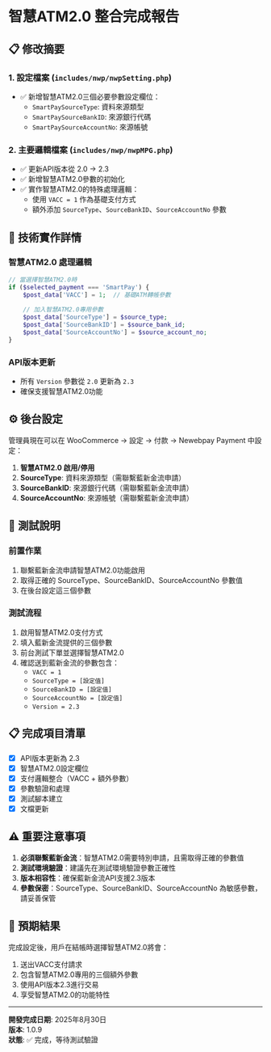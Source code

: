 # 智慧ATM2.0 整合完成報告

## 📋 修改摘要

### 1. 設定檔案 (`includes/nwp/nwpSetting.php`)
- ✅ 新增智慧ATM2.0三個必要參數設定欄位：
  - `SmartPaySourceType`: 資料來源類型
  - `SmartPaySourceBankID`: 來源銀行代碼  
  - `SmartPaySourceAccountNo`: 來源帳號

### 2. 主要邏輯檔案 (`includes/nwp/nwpMPG.php`)
- ✅ 更新API版本從 2.0 → 2.3
- ✅ 新增智慧ATM2.0參數的初始化
- ✅ 實作智慧ATM2.0的特殊處理邏輯：
  - 使用 `VACC = 1` 作為基礎支付方式
  - 額外添加 `SourceType`、`SourceBankID`、`SourceAccountNo` 參數

## 🔧 技術實作詳情

### 智慧ATM2.0 處理邏輯
```php
// 當選擇智慧ATM2.0時
if ($selected_payment === 'SmartPay') {
    $post_data['VACC'] = 1;  // 基礎ATM轉帳參數
    
    // 加入智慧ATM2.0專用參數
    $post_data['SourceType'] = $source_type;
    $post_data['SourceBankID'] = $source_bank_id;  
    $post_data['SourceAccountNo'] = $source_account_no;
}
```

### API版本更新
- 所有 `Version` 參數從 `2.0` 更新為 `2.3`
- 確保支援智慧ATM2.0功能

## ⚙️ 後台設定

管理員現在可以在 WooCommerce → 設定 → 付款 → Newebpay Payment 中設定：

1. **智慧ATM2.0 啟用/停用**
2. **SourceType**: 資料來源類型（需聯繫藍新金流申請）
3. **SourceBankID**: 來源銀行代碼（需聯繫藍新金流申請）
4. **SourceAccountNo**: 來源帳號（需聯繫藍新金流申請）

## 🧪 測試說明

### 前置作業
1. 聯繫藍新金流申請智慧ATM2.0功能啟用
2. 取得正確的 SourceType、SourceBankID、SourceAccountNo 參數值
3. 在後台設定這三個參數

### 測試流程
1. 啟用智慧ATM2.0支付方式
2. 填入藍新金流提供的三個參數
3. 前台測試下單並選擇智慧ATM2.0
4. 確認送到藍新金流的參數包含：
   - `VACC = 1`
   - `SourceType = [設定值]`
   - `SourceBankID = [設定值]`
   - `SourceAccountNo = [設定值]`
   - `Version = 2.3`

## 📋 完成項目清單

- [x] API版本更新為 2.3
- [x] 智慧ATM2.0設定欄位
- [x] 支付邏輯整合（VACC + 額外參數）
- [x] 參數驗證和處理
- [x] 測試腳本建立
- [x] 文檔更新

## ⚠️ 重要注意事項

1. **必須聯繫藍新金流**：智慧ATM2.0需要特別申請，且需取得正確的參數值
2. **測試環境驗證**：建議先在測試環境驗證參數正確性
3. **版本相容性**：確保藍新金流API支援2.3版本
4. **參數保密**：SourceType、SourceBankID、SourceAccountNo 為敏感參數，請妥善保管

## 🎯 預期結果

完成設定後，用戶在結帳時選擇智慧ATM2.0將會：
1. 送出VACC支付請求
2. 包含智慧ATM2.0專用的三個額外參數
3. 使用API版本2.3進行交易
4. 享受智慧ATM2.0的功能特性

---
**開發完成日期**: 2025年8月30日  
**版本**: 1.0.9  
**狀態**: ✅ 完成，等待測試驗證
